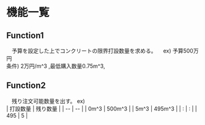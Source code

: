 # 機能一覧

## Function1
　予算を設定した上でコンクリートの限界打設数量を求める。
　ex)	予算500万円  
	条件)	2万円/m^3 ,最低購入数量0.75m^3,   
	
## Function2
　残り注文可能数量を出す。
  ex)  
| 打設数量 | 残り数量 |
| -- | -- |
| 0m^3 | 500m^3 |
| 5m^3 | 495m^3 |
| : | : |
| 495 | 5 |
 
      
